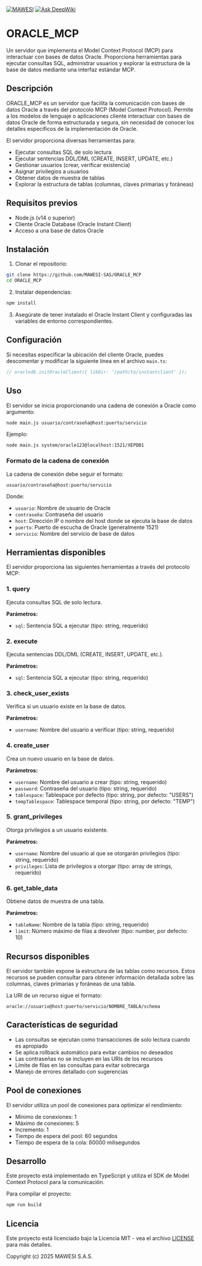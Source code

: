 [![MAWESI](https://static.wixstatic.com/shapes/8b0a46_db7555b28aa448fe959f2dfc7c909e0a.svg)](https://www.mawesi.net)
[![Ask DeepWiki](https://deepwiki.com/badge.svg)](https://deepwiki.com/MAWESI-SAS/ORACLE_MCP)

# ORACLE_MCP

Un servidor que implementa el Model Context Protocol (MCP) para interactuar con bases de datos Oracle. Proporciona herramientas para ejecutar consultas SQL, administrar usuarios y explorar la estructura de la base de datos mediante una interfaz estándar MCP.

## Descripción

ORACLE_MCP es un servidor que facilita la comunicación con bases de datos Oracle a través del protocolo MCP (Model Context Protocol). Permite a los modelos de lenguaje o aplicaciones cliente interactuar con bases de datos Oracle de forma estructurada y segura, sin necesidad de conocer los detalles específicos de la implementación de Oracle.

El servidor proporciona diversas herramientas para:
- Ejecutar consultas SQL de solo lectura
- Ejecutar sentencias DDL/DML (CREATE, INSERT, UPDATE, etc.)
- Gestionar usuarios (crear, verificar existencia)
- Asignar privilegios a usuarios
- Obtener datos de muestra de tablas
- Explorar la estructura de tablas (columnas, claves primarias y foráneas)

## Requisitos previos

- Node.js (v14 o superior)
- Cliente Oracle Database (Oracle Instant Client)
- Acceso a una base de datos Oracle

## Instalación

1. Clonar el repositorio:
```bash
git clone https://github.com/MAWESI-SAS/ORACLE_MCP
cd ORACLE_MCP
```

2. Instalar dependencias:
```bash
npm install
```

3. Asegúrate de tener instalado el Oracle Instant Client y configuradas las variables de entorno correspondientes.

## Configuración

Si necesitas especificar la ubicación del cliente Oracle, puedes descomentar y modificar la siguiente línea en el archivo `main.ts`:

```typescript
// oracledb.initOracleClient({ libDir: '/path/to/instantclient' });
```

## Uso

El servidor se inicia proporcionando una cadena de conexión a Oracle como argumento:

```bash
node main.js usuario/contraseña@host:puerto/servicio
```

Ejemplo:
```bash
node main.js system/oracle123@localhost:1521/XEPDB1
```

### Formato de la cadena de conexión

La cadena de conexión debe seguir el formato:
```
usuario/contraseña@host:puerto/servicio
```

Donde:
- `usuario`: Nombre de usuario de Oracle
- `contraseña`: Contraseña del usuario
- `host`: Dirección IP o nombre del host donde se ejecuta la base de datos
- `puerto`: Puerto de escucha de Oracle (generalmente 1521)
- `servicio`: Nombre del servicio de base de datos

## Herramientas disponibles

El servidor proporciona las siguientes herramientas a través del protocolo MCP:

### 1. query

Ejecuta consultas SQL de solo lectura.

**Parámetros:**
- `sql`: Sentencia SQL a ejecutar (tipo: string, requerido)

### 2. execute

Ejecuta sentencias DDL/DML (CREATE, INSERT, UPDATE, etc.).

**Parámetros:**
- `sql`: Sentencia SQL a ejecutar (tipo: string, requerido)

### 3. check_user_exists

Verifica si un usuario existe en la base de datos.

**Parámetros:**
- `username`: Nombre del usuario a verificar (tipo: string, requerido)

### 4. create_user

Crea un nuevo usuario en la base de datos.

**Parámetros:**
- `username`: Nombre del usuario a crear (tipo: string, requerido)
- `password`: Contraseña del usuario (tipo: string, requerido)
- `tablespace`: Tablespace por defecto (tipo: string, por defecto: "USERS")
- `tempTablespace`: Tablespace temporal (tipo: string, por defecto: "TEMP")

### 5. grant_privileges

Otorga privilegios a un usuario existente.

**Parámetros:**
- `username`: Nombre del usuario al que se otorgarán privilegios (tipo: string, requerido)
- `privileges`: Lista de privilegios a otorgar (tipo: array de strings, requerido)

### 6. get_table_data

Obtiene datos de muestra de una tabla.

**Parámetros:**
- `tableName`: Nombre de la tabla (tipo: string, requerido)
- `limit`: Número máximo de filas a devolver (tipo: number, por defecto: 10)

## Recursos disponibles

El servidor también expone la estructura de las tablas como recursos. Estos recursos se pueden consultar para obtener información detallada sobre las columnas, claves primarias y foráneas de una tabla.

La URI de un recurso sigue el formato:
```
oracle://usuario@host:puerto/servicio/NOMBRE_TABLA/schema
```

## Características de seguridad

- Las consultas se ejecutan como transacciones de solo lectura cuando es apropiado
- Se aplica rollback automático para evitar cambios no deseados
- Las contraseñas no se incluyen en las URIs de los recursos
- Límite de filas en las consultas para evitar sobrecarga
- Manejo de errores detallado con sugerencias

## Pool de conexiones

El servidor utiliza un pool de conexiones para optimizar el rendimiento:

- Mínimo de conexiones: 1
- Máximo de conexiones: 5
- Incremento: 1
- Tiempo de espera del pool: 60 segundos
- Tiempo de espera de la cola: 60000 milisegundos

## Desarrollo

Este proyecto está implementado en TypeScript y utiliza el SDK de Model Context Protocol para la comunicación.

Para compilar el proyecto:
```bash
npm run build
```

## Licencia

Este proyecto está licenciado bajo la Licencia MIT - vea el archivo [LICENSE](LICENSE) para más detalles.

Copyright (c) 2025 MAWESI S.A.S.
